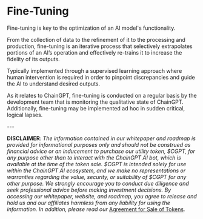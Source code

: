 # Fine-Tuning

Fine-tuning is key to the optimization of an AI model's functionality.

From the collection of data to the refinement of it to the processing and production, fine-tuning is an iterative process that selectively extrapolates portions of an AI’s operation and effectively re-trains it to increase the fidelity of its outputs.

Typically implemented through a supervised learning approach where human intervention is required in order to pinpoint discrepancies and guide the AI to understand desired outputs.

As it relates to ChainGPT, fine-tuning is conducted on a regular basis by the development team that is monitoring the qualitative state of ChainGPT. Additionally, fine-tuning may be implemented ad hoc in sudden critical, logical lapses.

\---

**DISCLAIMER**: _The information contained in our whitepaper and roadmap is provided for informational purposes only and should not be construed as financial advice or an inducement to purchase our utility token, $CGPT, for any purpose other than to interact with the ChainGPT AI bot, which is available at the time of the token sale. $CGPT is intended solely for use within the ChainGPT AI ecosystem, and we make no representations or warranties regarding the value, security, or suitability of $CGPT for any other purpose. We strongly encourage you to conduct due diligence and seek professional advice before making investment decisions. By accessing our whitepaper, website, and roadmap, you agree to release and hold us and our affiliates harmless from any liability for using the information.  In addition, please read our_ [Agreement for Sale of Tokens](https://www.chaingpt.org/licences).
